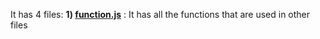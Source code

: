 It has 4 files:
**1) [function.js](https://github.com/Shubhankar-Gambhir/IITKBucks/blob/master/Server/function.js)** : It has all the functions that are used in other files 
